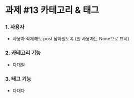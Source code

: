 # 과제 #13 카테고리 & 태그

### 1. 사용자
- 사용자 삭제해도 post 남아있도록 (빈 사용자는 None으로 표시)

### 2. 카테고리 기능
- 다대일

### 3. 태그 기능
- 다대다
